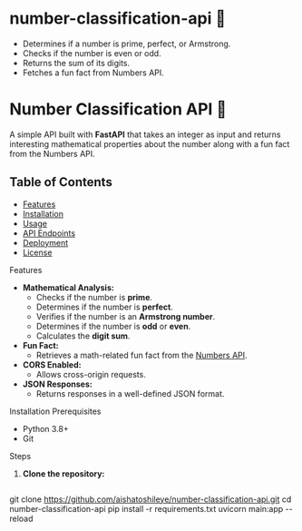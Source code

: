 # number-classification-api 🚀

- Determines if a number is prime, perfect, or Armstrong.
- Checks if the number is even or odd.
- Returns the sum of its digits.
- Fetches a fun fact from Numbers API.

# Number Classification API 🚀

A simple API built with **FastAPI** that takes an integer as input and returns interesting mathematical properties about the number along with a fun fact from the Numbers API.

## Table of Contents
- [Features](#features)
- [Installation](#installation)
- [Usage](#usage)
- [API Endpoints](#api-endpoints)
- [Deployment](#deployment)
- [License](#license)

Features
- **Mathematical Analysis:**  
  - Checks if the number is **prime**.
  - Determines if the number is **perfect**.
  - Verifies if the number is an **Armstrong number**.
  - Determines if the number is **odd** or **even**.
  - Calculates the **digit sum**.
- **Fun Fact:**  
  - Retrieves a math-related fun fact from the [Numbers API](http://numbersapi.com/).
- **CORS Enabled:**  
  - Allows cross-origin requests.
- **JSON Responses:**  
  - Returns responses in a well-defined JSON format.

Installation
 Prerequisites
- Python 3.8+
- Git

Steps

1. **Clone the repository:**
   ```bash

git clone https://github.com/aishatoshileye/number-classification-api.git
cd number-classification-api
pip install -r requirements.txt
uvicorn main:app --reload
